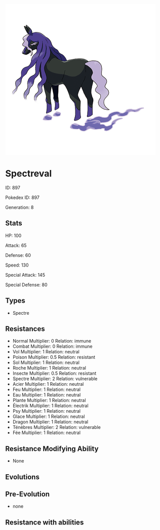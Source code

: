 ![](https://raw.githubusercontent.com/PokeAPI/sprites/master/sprites/pokemon/other/official-artwork/897.png)

# Spectreval
ID: 897

Pokedex ID: 897

Generation: 8

## Stats

HP: 100

Attack: 65

Defense: 60

Speed: 130

Special Attack: 145

Special Defense: 80

## Types

- Spectre
## Resistances

- Normal Multiplier: 0 Relation: immune
- Combat Multiplier: 0 Relation: immune
- Vol Multiplier: 1 Relation: neutral
- Poison Multiplier: 0.5 Relation: resistant
- Sol Multiplier: 1 Relation: neutral
- Roche Multiplier: 1 Relation: neutral
- Insecte Multiplier: 0.5 Relation: resistant
- Spectre Multiplier: 2 Relation: vulnerable
- Acier Multiplier: 1 Relation: neutral
- Feu Multiplier: 1 Relation: neutral
- Eau Multiplier: 1 Relation: neutral
- Plante Multiplier: 1 Relation: neutral
- Électrik Multiplier: 1 Relation: neutral
- Psy Multiplier: 1 Relation: neutral
- Glace Multiplier: 1 Relation: neutral
- Dragon Multiplier: 1 Relation: neutral
- Ténèbres Multiplier: 2 Relation: vulnerable
- Fée Multiplier: 1 Relation: neutral
## Resistance Modifying Ability

- None

## Evolutions

## Pre-Evolution

- none

## Resistance with abilities
